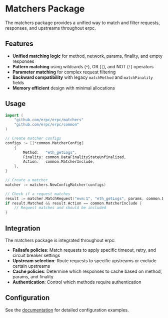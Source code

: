 # Matchers Package

The matchers package provides a unified way to match and filter requests, responses, and upstreams throughout erpc.

## Features

- **Unified matching logic** for method, network, params, finality, and empty responses
- **Pattern matching** using wildcards (`*`), OR (`|`), and NOT (`!`) operators
- **Parameter matching** for complex request filtering
- **Backward compatibility** with legacy `matchMethod` and `matchFinality` fields
- **Memory efficient** design with minimal allocations

## Usage

```go
import (
    "github.com/erpc/erpc/matchers"
    "github.com/erpc/erpc/common"
)

// Create matcher configs
configs := []*common.MatcherConfig{
    {
        Method:   "eth_getLogs",
        Finality: common.DataFinalityStateUnfinalized,
        Action:   common.MatcherInclude,
    },
}

// Create a matcher
matcher := matchers.NewConfigMatcher(configs)

// Check if a request matches
result := matcher.MatchRequest("evm:1", "eth_getLogs", params, common.DataFinalityStateUnfinalized)
if result.Matched && result.Action == common.MatcherInclude {
    // Request matches and should be included
}
```

## Integration

The matchers package is integrated throughout erpc:

- **Failsafe policies**: Match requests to apply specific timeout, retry, and circuit breaker settings
- **Upstream selection**: Route requests to specific upstreams or exclude certain upstreams
- **Cache policies**: Determine which responses to cache based on method, params, and finality
- **Authentication**: Control which methods require authentication

## Configuration

See the [documentation](/config/matchers) for detailed configuration examples. 